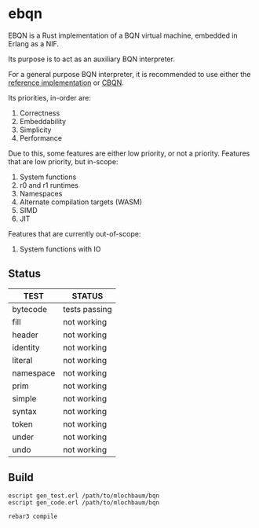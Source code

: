 ebqn
=====

EBQN is a Rust implementation of a BQN virtual machine, embedded in Erlang as a NIF.

Its purpose is to act as an auxiliary BQN interpreter.

For a general purpose BQN interpreter, it is recommended to use either the [reference implementation](https://github.com/mlochbaum/BQN/blob/master/bqn.js) or [CBQN](https://github.com/dzaima/CBQN).

Its priorities, in-order are:
1. Correctness
2. Embeddability
3. Simplicity
4. Performance

Due to this, some features are either low priority, or not a priority.
Features that are low priority, but in-scope:
1. System functions
2. r0 and r1 runtimes
3. Namespaces
4. Alternate compilation targets (WASM)
5. SIMD
6. JIT

Features that are currently out-of-scope:
1. System functions with IO

Status
------

|TEST|STATUS|
|---|---|
|bytecode|tests passing|
|fill|not working|
|header|not working|
|identity|not working|
|literal|not working|
|namespace|not working|
|prim|not working|
|simple|not working|
|syntax|not working|
|token|not working|
|under|not working|
|undo|not working|


Build
-----

    escript gen_test.erl /path/to/mlochbaum/bqn
    escript gen_code.erl /path/to/mlochbaum/bqn

    rebar3 compile

